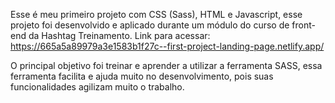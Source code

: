 Esse é meu primeiro projeto com CSS (Sass), HTML e Javascript, esse projeto foi desenvolvido e aplicado durante um módulo do curso de front-end da Hashtag Treinamento.
Link para acessar: https://665a5a89979a3e1583b1f27c--first-project-landing-page.netlify.app/

O principal objetivo foi treinar e aprender a utilizar a ferramenta SASS, essa ferramenta facilita e ajuda muito no desenvolvimento, pois suas funcionalidades agilizam muito o trabalho.
